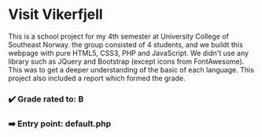 # Visit Vikerfjell

This is a school project for my 4th semester at University College of Southeast Norway.
the group consisted of 4 students, and we buildt this webpage with pure HTML5, CSS3, PHP and JavaScript. We didn't use any library such as JQuery and Bootstrap (except icons from FontAwesome). This was to get a deeper understanding of the basic of each language. This project also included a report which formed the grade.

### :heavy_check_mark: Grade rated to: B

### :arrow_right: Entry point: default.php
